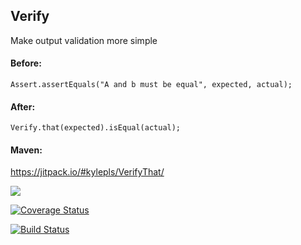 ## Verify
Make output validation more simple

#### Before:
    
    Assert.assertEquals("A and b must be equal", expected, actual);

#### After:
    
    Verify.that(expected).isEqual(actual);

#### Maven:

https://jitpack.io/#kylepls/VerifyThat/

[![](https://jitpack.io/v/kylepls/VerifyThat.svg)](https://jitpack.io/#kylepls/VerifyThat)

[![Coverage Status](https://coveralls.io/repos/github/kylepls/VerifyThat/badge.svg?branch=master)](https://coveralls.io/github/kylepls/VerifyThat?branch=master)

[![Build Status](https://api.travis-ci.org/kylepls/VerifyThat.svg?branch=master)](https://travis-ci.org/kylepls/VerifyThat)